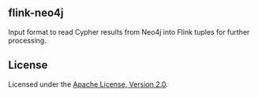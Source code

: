 ## flink-neo4j

Input format to read Cypher results from Neo4j into Flink tuples for further processing.

## License

Licensed under the [Apache License, Version 2.0](http://www.apache.org/licenses/LICENSE-2.0).